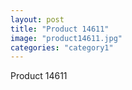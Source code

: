 ```yaml
---
layout: post
title: "Product 14611"
image: "product14611.jpg"
categories: "category1"
---
```

Product 14611
